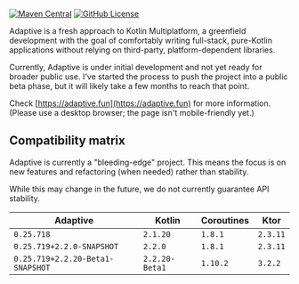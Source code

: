 [![Maven Central](https://img.shields.io/maven-central/v/fun.adaptive/core-core)](https://central.sonatype.com/search?q=fun.adaptive&name=core-core)
[![GitHub License](https://img.shields.io/badge/license-Apache%20License%202.0-blue.svg?style=flat)](http://www.apache.org/licenses/LICENSE-2.0)

Adaptive is a fresh approach to Kotlin Multiplatform, a greenfield development with the
goal of comfortably writing full-stack, pure-Kotlin applications without relying 
on third-party, platform-dependent libraries.

Currently, Adaptive is under initial development and not yet ready for broader public use.
I've started the process to push the project into a public beta phase, but it will 
likely take a few months to reach that point.

Check [https://adaptive.fun](https://adaptive.fun) for more information. (Please use a desktop
browser; the page isn't mobile-friendly yet.)

## Compatibility matrix

Adaptive is currently a "bleeding-edge" project. This means the focus is on new features 
and refactoring (when needed) rather than stability.

While this may change in the future, we do not currently guarantee API stability.

| Adaptive                         | Kotlin         | Coroutines | Ktor     |
|----------------------------------|----------------|------------|----------|
| `0.25.718`                       | `2.1.20`       | `1.8.1`    | `2.3.11` |
| `0.25.719+2.2.0-SNAPSHOT`        | `2.2.0`        | `1.8.1`    | `2.3.11` |
| `0.25.719+2.2.20-Beta1-SNAPSHOT` | `2.2.20-Beta1` | `1.10.2`   | `3.2.2`  |
